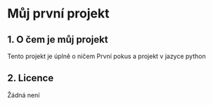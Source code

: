 # Můj první projekt

## 1. O čem je můj projekt 

Tento projekt je úplně o ničem
První pokus a projekt v jazyce python

## 2. Licence

Žádná není 
